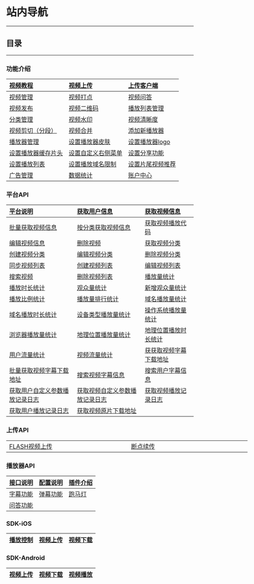 # 站内导航

---

## 目录

---

### 功能介绍

| [视频教程](http://doc.bokecc.com/vod/manual/video/) | [视频上传](http://doc.bokecc.com/vod/manual/videomanager/upload/) | [上传客户端](http://doc.bokecc.com/vod/manual/ICC/) |
| :--- | :--- | :--- |
| [视频管理](http://doc.bokecc.com/index.php?c=content&a=list&catid=296) | [视频打点](http://doc.bokecc.com/index.php?c=content&a=list&catid=297) | [视频问答](http://doc.bokecc.com/index.php?c=content&a=list&catid=298) |
| [视频发布](http://doc.bokecc.com/index.php?c=content&a=list&catid=299) | [视频二维码](http://doc.bokecc.com/index.php?c=content&a=list&catid=300) | [播放列表管理](http://doc.bokecc.com/vod/manual/videomanager/playlist/) |
| [分类管理](http://doc.bokecc.com/vod/manual/videomanager/sort/) | [视频水印](http://doc.bokecc.com/vod/manual/videomanager/marking/) | [视频清晰度](http://doc.bokecc.com/vod/manual/videomanager/clarity/) |
| [视频剪切（分段）](http://doc.bokecc.com/index.php?c=content&a=list&catid=301) | [视频合并](http://doc.bokecc.com/index.php?c=content&a=list&catid=302) | [添加新播放器](http://doc.bokecc.com/index.php?c=content&a=list&catid=303) |
| [播放器管理](http://doc.bokecc.com/index.php?c=content&a=list&catid=304) | [设置播放器皮肤](http://doc.bokecc.com/index.php?c=content&a=list&catid=305) | [设置播放器logo](http://doc.bokecc.com/index.php?c=content&a=list&catid=306) |
| [设置播放器缓存片头](http://doc.bokecc.com/index.php?c=content&a=list&catid=307) | [设置自定义右侧菜单](http://doc.bokecc.com/index.php?c=content&a=list&catid=308) | [设置分享功能](http://doc.bokecc.com/index.php?c=content&a=list&catid=309) |
| [设置播放列表](http://doc.bokecc.com/index.php?c=content&a=list&catid=310) | [设置播放域名限制](http://doc.bokecc.com/index.php?c=content&a=list&catid=311) | [设置片尾视频推荐](http://doc.bokecc.com/index.php?c=content&a=list&catid=312) |
| [广告管理](http://doc.bokecc.com/vod/manual/ad/) | [数据统计](http://doc.bokecc.com/vod/manual/count/) | [账户中心](http://doc.bokecc.com/vod/manual/account/) |

###  

### 平台API

| [平台说明](http://doc.bokecc.com/vod/dev/SparkAPI/spark01/) | [获取用户信息](http://doc.bokecc.com/vod/dev/SparkAPI/spark02/) | [获取视频信息](http://doc.bokecc.com/vod/dev/SparkAPI/spark03/) |
| :--- | :--- | :--- |
| [批量获取视频信息](http://doc.bokecc.com/vod/dev/SparkAPI/spark04/) | [按分类获取视频信息](http://doc.bokecc.com/vod/dev/SparkAPI/spark05/) | [获取视频播放代码](http://doc.bokecc.com/vod/dev/SparkAPI/spark06/) |
| [编辑视频信息](http://doc.bokecc.com/vod/dev/SparkAPI/spark07/) | [删除视频](http://doc.bokecc.com/vod/dev/SparkAPI/spark08/) | [获取视频分类](http://doc.bokecc.com/vod/dev/SparkAPI/spark09/) |
| [创建视频分类](http://doc.bokecc.com/vod/dev/SparkAPI/spark10/) | [编辑视频分类](http://doc.bokecc.com/vod/dev/SparkAPI/spark11/) | [删除视频分类](http://doc.bokecc.com/vod/dev/SparkAPI/spark12/) |
| [同步视频列表](http://doc.bokecc.com/vod/dev/SparkAPI/spark13/) | [创建视频列表](http://doc.bokecc.com/vod/dev/SparkAPI/spark14/) | [编辑视频列表](http://doc.bokecc.com/vod/dev/SparkAPI/spark15/) |
| [搜索视频](http://doc.bokecc.com/vod/dev/SparkAPI/spark16/) | [删除视频列表](http://doc.bokecc.com/vod/dev/SparkAPI/spark17/) | [播放量统计](http://doc.bokecc.com/vod/dev/SparkAPI/spark18/) |
| [播放时长统计](http://doc.bokecc.com/vod/dev/SparkAPI/spark19/) | [观众量统计](http://doc.bokecc.com/vod/dev/SparkAPI/spark20/) | [新增观众量统计](http://doc.bokecc.com/vod/dev/SparkAPI/spark21/) |
| [播放比例统计](http://doc.bokecc.com/vod/dev/SparkAPI/spark22/) | [播放量排行统计](http://doc.bokecc.com/vod/dev/SparkAPI/spark23/) | [域名播放量统计](http://doc.bokecc.com/vod/dev/SparkAPI/spark24/) |
| [域名播放时长统计](http://doc.bokecc.com/vod/dev/SparkAPI/spark25/) | [设备类型播放量统计](http://doc.bokecc.com/vod/dev/SparkAPI/spark26/) | [操作系统播放量统计](http://doc.bokecc.com/vod/dev/SparkAPI/spark27/) |
| [浏览器播放量统计](http://doc.bokecc.com/vod/dev/SparkAPI/spark28/) | [地理位置播放量统计](http://doc.bokecc.com/vod/dev/SparkAPI/spark29/) | [地理位置播放时长统计](http://doc.bokecc.com/vod/dev/SparkAPI/spark30/) |
| [用户流量统计](http://doc.bokecc.com/index.php?c=content&a=list&catid=271) | [视频流量统计](http://doc.bokecc.com/index.php?c=content&a=list&catid=272) | [获获取视频字幕下载地址](http://doc.bokecc.com/index.php?c=content&a=list&catid=289) |
| [批量获取视频字幕下载地址](http://doc.bokecc.com/index.php?c=content&a=list&catid=290) | [搜索视频字幕信息](http://doc.bokecc.com/index.php?c=content&a=list&catid=291) | [搜索用户字幕信息](http://doc.bokecc.com/index.php?c=content&a=list&catid=292) |
| [获取用户自定义参数播放记录日志](http://doc.bokecc.com/index.php?c=content&a=list&catid=293) | [获取视频自定义参数播放记录日志](http://doc.bokecc.com/index.php?c=content&a=list&catid=294) | [获取视频播放记录日志](http://doc.bokecc.com/index.php?c=content&a=list&catid=295) |
| [获取用户播放记录日志](http://doc.bokecc.com/index.php?c=content&a=list&catid=315) | [获取视频原片下载地址](http://doc.bokecc.com/index.php?c=content&a=list&catid=322) |   |

  


### 上传API

<table width="900" style="width:649px;"><tbody><tr><td width="370"><a href="http://doc.bokecc.com/vod/dev/uploadAPI/upload01/" target="_self">FLASH视频上传</a><br></td><td width="370"><a href="http://doc.bokecc.com/vod/dev/uploadAPI/upload02/" target="_self">断点续传</a><br></td></tr></tbody></table>


  


### 播放器API

| [接口说明](http://doc.bokecc.com/vod/dev/PlayerAPI/player01/) | [配置说明](http://doc.bokecc.com/vod/dev/PlayerAPI/player02/)  | [插件介绍](http://doc.bokecc.com/vod/dev/PlayerAPI/player03/) |
| :--- | :--- | :--- |
| [字幕功能](http://doc.bokecc.com/index.php?c=content&a=list&catid=316) | [弹幕功能](http://doc.bokecc.com/index.php?c=content&a=list&catid=317) | [跑马灯](http://doc.bokecc.com/index.php?c=content&a=list&catid=318) |
| [问答功能](http://doc.bokecc.com/index.php?c=content&a=list&catid=319) |   |   |

###  

### SDK-iOS

| [播放控制](http://doc.bokecc.com/vod/dev/SDK-iOS/iOS02/) | [视频上传](http://doc.bokecc.com/vod/dev/SDK-iOS/iOS03/) | [视频下载](http://doc.bokecc.com/vod/dev/SDK-iOS/iOS04/) 
| :--- | :--- | :--- |




###  

### SDK-Android

| [视频上传](http://doc.bokecc.com/vod/dev/SDK-Android/Android03/)  | [视频下载](http://doc.bokecc.com/vod/dev/SDK-Android/Android04/)  | [视频播放](http://doc.bokecc.com/vod/dev/SDK-Android/Android02/)
| :--- | :--- | :--- |




